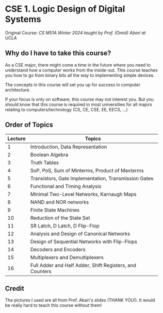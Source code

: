 # CSE 1. Logic Design of Digital Systems
Original Course: _CS M51A Winter 2024 taught by Prof. (Omid) Abari at UCLA_

## Why do I have to take this course?
As a CSE major, there might come a time in the future where you need to understand how a computer works from the inside-out. 
This course teaches you how to go from binary bits all the way to implementing simple devices. 

The concepts in this course will set you up for success in computer architecture.

If your focus is only on software, this course may not interest you. But you should know that this course is required in most universities
for all majors relating to computers/technology (CS, CE, CSE, EE, EECS, ...)

## Order of Topics

| Lecture | Topics |
| --- | --- |
| 1 | Introduction, Data Representation |
| 2 | Boolean Algebra |
| 3 | Truth Tables |
| 4 | SoP, PoS, Sum of Minterms, Product of Maxterms |
| 5 | Transistors, Gate Implementation, Transmission Gates |
| 6 | Functional and Timing Analysis |
| 7 | Minimal Two-Level Networks, Karnaugh Maps |
| 8 | NAND and NOR networks |
| 9 | Finite State Machines |
| 10 | Reduction of the State Set |
| 11 | SR Latch, D Latch, D Flip-Flop |
| 12 | Analysis and Design of Canonical Networks |
| 13 | Design of Sequential Networks with Flip-Flops |
| 14 | Decoders and Encoders |
| 15 | Multiplexers and Demultiplexers |
| 16 | Full Adder and Half Adder, Shift Registers, and Counters |

## Credit
The pictures I used are all from Prof. Abari's slides (THANK YOU!). It would be really hard to teach this course without them!
